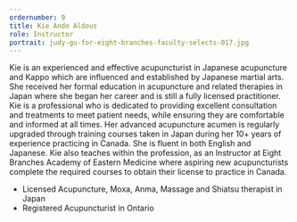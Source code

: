 ```yaml
---
ordernumber: 9
title: Kie Ando Aldous
role: Instructor
portrait: judy-gu-for-eight-branches-faculty-selects-017.jpg
---
```

Kie is an experienced and effective acupuncturist in Japanese acupuncture and Kappo which are influenced and established by Japanese martial arts. She received her formal education in acupuncture and related therapies in Japan where she began her career and is still a fully licensed practitioner. Kie is a professional who is dedicated to providing excellent consultation and treatments to meet patient needs, while ensuring they are comfortable and informed at all times. Her advanced acupuncture acumen is regularly upgraded through training courses taken in Japan during her 10+ years of experience practicing in Canada. She is fluent in both English and Japanese. Kie also teaches within the profession, as an Instructor at Eight Branches Academy of Eastern Medicine where aspiring new acupuncturists complete the required courses to obtain their license to practice in Canada.

* Licensed Acupuncture, Moxa, Anma, Massage and Shiatsu therapist in Japan
* Registered Acupuncturist in Ontario